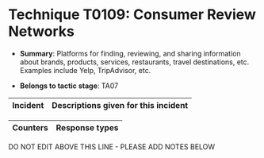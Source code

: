 # Technique T0109: Consumer Review Networks

* **Summary**: Platforms for finding, reviewing, and sharing information about brands, products, services, restaurants, travel destinations, etc.  Examples include Yelp, TripAdvisor, etc.

* **Belongs to tactic stage**: TA07


| Incident | Descriptions given for this incident |
| -------- | -------------------- |



| Counters | Response types |
| -------- | -------------- |


DO NOT EDIT ABOVE THIS LINE - PLEASE ADD NOTES BELOW